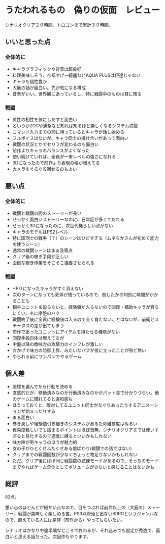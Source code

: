 # うたわれるもの　偽りの仮面　レビュー

シナリオクリア２０時間。トロコンまで累計３０時間。

## いいと思った点

### 全体的に

- キャラグラフィックや背景は超良好
 - 料理美味しそう、帝都すげー綺麗などAQUA PLUSは伊達じゃない
 - キャラも個性豊か
- 大筋の話が面白い。先が気になる構成
- 音楽がいい。世界観にあっているし、特に戦闘中のものは耳に残る

### 戦闘
- 属性の相性を気にしだすと面白い
- というかZOCや連撃など知れば知るほど楽しくなるシステム満載
- コマンド入力までの間に待っているとキャラが話し始める
 - フルボイスはないが、キャラ同士の掛け合いがあって面白い
 - 戦闘の状況とかでセリフが変わるのも面白い
- 前作よりキャラのバランスがよくなった
 - 使い続けていれば、全員が一軍レベルの強さになれる
- 3Dになったので前作より表現の幅が増えてる
 - カメラをぐるぐる回せるのもよい

## 悪い点

### 全体的に
- 戦闘と戦闘の間のストーリーが長い
- せっかく面白いストーリーなのに、日常話が多くてだれる
- せっかく3Dになったのに、次世代機らしい点がない
 - キャラのモデルはPS2レベル
 - 特に国同士の戦争（？）のシーンはひどすぎる（ムネちかさんが初めて能力を使うシーン）
 - 通常の戦闘シーンはまぁ及第点
- クリア後の稼ぎ手段が乏しい
 - 面倒な稼ぎ作業をそこそこ強要させられる

### 戦闘
- HP０になったキャラがすぐ消えない
 -  次のターンになっても死体が残っているので、倒したかの判別に時間がかかることも
- 相手ユニットを殴らないと、経験値が入らないので回復・補助キャラが育ちにくい。主に序盤のハク
 - 戦闘終了後に全員に経験値は入るので全く育たないことはないが、前衛とステータスの差が出てしまう
- 前作であったユニットにアイテムを持たせる機能がない
 - 回復手段自体は増えてるが
- 中盤以降の敵味方の攻撃力のインフレが激しい
 - おかげで味方の防御上昇、みたいなバフが役に立ったことが殆ど無い
 - やられる前にワンパンでやるゲーム

## 個人差

- 座標を選んでから行動を決める
 - 直感的だが、移動済みなのか行動済みなのかがパット見で分かりづらい。他のゲームに慣れてると違和感も
- ほうっておくと、敵対してるユニット同士がなぐりあったりするアニメーションが始まったりする
 - まぁ面白い
- 巻き戻しや経験値引き継ぎのシステムがあるため難易度はぬるい
 - 難易度難しいでも詰まるポイントはほぼ皆無。シナリオクリアまでは使いすぎると易化するので適度に縛るといいかもしれない
- 味方陣が男キャラのほうが魅力的
 - 女の子がひとくせふたくせある娘ばかり(戦闘での話ではない)
- クリアまでの戦闘回数が少なくちょっと物足りないかもしれない
 - ただ、クリア後にほぼ同じ戦闘数の試練モードがあるので、そっちのモードまでやればゲーム全体としてボリュームが少ないと感じることはないかも

## 総評

82点。

悪い点のほとんどが細かい点なので、目をつぶれば前作以上の（大筋の）ストーリー、戦闘が美味しく楽しめる筈。PS3以降殆ど出ないSRPGというジャンルなので、飢えている人には是非（前作から）やってもらいたい。

シナリオはかなり中途半端なところで終わるが、それ込みでも設定が秀逸で、面白いと思える話だった。次回作もやります。